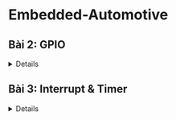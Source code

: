 # Embedded-Automotive
## Bài 2: GPIO
<details>
![GPIO](https://raw.githubusercontent.com/diephauthan/Embedded-Automotive/main/GPIO.jpg)

- Để sử dụng ngoại vi, luôn cấp clock cho ngoại vi. Mỗi ngoại vi trên STM32 được điều khiển bằng một bộ điều khiển riêng (ví dụ: GPIO, UART, SPI, I2C, etc.), và mỗi bộ điều khiển đều có một bit điều khiển clock riêng trong thanh ghi tương ứng.
- Sau khi bạn đã bật tín hiệu clock cho ngoại vi, bước tiếp theo là cấu hình các chức năng và các thiết lập khác cho ngoại vi đó, tuỳ thuộc vào mục đích sử dụng của bạn. Cấu hình này thường bao gồm việc chọn chế độ hoạt động, cấu hình các chân GPIO, chọn tốc độ truyền dữ liệu, và các thiết lập khác liên quan đến nhu cầu cụ thể của ứng dụng.

Ví dụ, nếu bạn đang cấu hình một chân GPIO để làm chân đầu ra, bạn sẽ cần xác định các thông số như chế độ đầu ra (output mode), điện trở kéo lên hoặc kéo xuống (pull-up/pull-down), tốc độ đầu ra (output speed), và các thông số khác tùy thuộc vào yêu cầu của ứng dụng.

GPIO_InitTypeDef là một cấu trúc dữ liệu được sử dụng trong thư viện STM32 Standard Peripheral Firmware Library (ví dụ như trong file stm32f4xx_gpio.h) để cấu hình các chân GPIO trên vi điều khiển STM32. Cấu trúc này chứa các thông số cần thiết để cấu hình một chân GPIO, bao gồm:

GPIO_Pin: Định danh chân GPIO cần cấu hình. Đây thường là một hoặc kết hợp của các giá trị GPIO_Pin_x (trong đó x là số của chân GPIO) được định nghĩa trong thư viện STM32.

GPIO_Mode: Chế độ hoạt động của chân GPIO, ví dụ như đầu vào (input), đầu ra (output), hoặc chức năng đặc biệt (alternate function).

GPIO_Speed: Tốc độ của chân GPIO, thường được thiết lập thành một trong các giá trị GPIO_Speed_xMHz (trong đó x là tốc độ truyền dẫn tối đa của chân GPIO).

GPIO_OType: Loại đầu ra của chân GPIO, có thể là push-pull hoặc open-drain.

GPIO_PuPd: Trạng thái điện trở kéo lên hoặc kéo xuống của chân GPIO khi không có tín hiệu đầu vào, có thể là GPIO_PuPd_NOPULL, GPIO_PuPd_UP, hoặc GPIO_PuPd_DOWN.

Khi bạn muốn cấu hình một chân GPIO, bạn sẽ khai báo một biến kiểu GPIO_InitTypeDef và cung cấp các thông số cần thiết cho nó, sau đó chuyển nó cho hàm GPIO_Init để thực hiện việc cấu hình chân GPIO tương ứng.
</details>

## Bài 3: Interrupt & Timer
<details>
Ngắt là 1 sự kiện khẩn cấp xảy ra trong hay ngoài vi điều khiển. Nó yêu MCU phải dừng chương trình chính và thực thi chương trình ngắt.

**Độ ưu tiên**
Khi một ngắt ưu tiên cao hơn xảy ra trong khi một ngắt ưu tiên thấp hơn đang được xử lý, việc xử lý ngắt ưu tiên thấp hơn sẽ bị tạm dừng và ngắt ưu tiên cao hơn sẽ được xử lý. Khi ngắt ưu tiên cao hơn hoàn tất, việc xử lý ngắt ưu tiên thấp hơn sẽ tiếp tục. Điều này được gọi là lồng ngắt (interrupt nesting).

Nếu một ngắt ưu tiên thấp hơn xảy ra trong khi bộ xử lý đang xử lý ngắt ưu tiên cao hơn, ngắt ưu tiên thấp hơn sẽ bị để lại ở trạng thái chờ cho đến khi ngắt ưu tiên cao hơn hoàn tất.

Khi một ngắt xảy ra cùng mức ưu tiên với ngắt đang được xử lý, ngắt đang được xử lý sẽ được phép hoàn thành. Sau đó, quá trình xử lý ngắt tiếp theo sẽ bắt đầu. Trong trường hợp này, lồng ngắt cũng có thể xảy ra nếu ngắt hiện tại kích hoạt lại các ngắt ở cùng mức ưu tiên với nó. Nói cách khác, một ngắt có thể cho phép nó bị ngắt bởi các ngắt khác ở cùng mức ưu tiên.

**Mức và cạnh**
- Ngắt theo mức (Level-triggered interrupt):

Ngắt theo mức xảy ra khi tín hiệu ngắt giữ ở mức logic cao hoặc thấp (ví dụ: mức cao - logic 1 hoặc mức thấp - logic 0) trong một khoảng thời gian nhất định.
Miễn là tín hiệu ngắt giữ ở mức đó, ngắt sẽ tiếp tục được yêu cầu. Điều này có nghĩa là nếu một thiết bị ngoại vi giữ tín hiệu ngắt ở mức cao, CPU sẽ liên tục nhận biết yêu cầu ngắt cho đến khi tín hiệu đó được xóa.
Ví dụ: Một cảm biến nhiệt độ có thể kích hoạt ngắt mức cao khi nhiệt độ vượt quá một ngưỡng xác định và giữ ngắt đó cho đến khi nhiệt độ giảm xuống dưới ngưỡng.
- Ngắt theo cạnh (Edge-triggered interrupt):

Ngắt theo cạnh xảy ra khi tín hiệu ngắt thay đổi trạng thái từ mức logic này sang mức logic khác, ví dụ từ mức thấp sang mức cao (cạnh lên) hoặc từ mức cao sang mức thấp (cạnh xuống).
Ngắt chỉ được kích hoạt khi có sự chuyển đổi trạng thái, không phụ thuộc vào thời gian tín hiệu giữ ở mức đó. Điều này có nghĩa là ngắt chỉ xảy ra tại thời điểm chuyển đổi.
Ví dụ: Một nút nhấn có thể kích hoạt ngắt cạnh lên khi nút được nhấn (từ mức thấp lên mức cao) và không yêu cầu ngắt cho đến khi có lần nhấn tiếp theo.

Sự khác nhau chính:

Ngắt theo mức liên tục yêu cầu CPU xử lý ngắt miễn là điều kiện mức logic được duy trì.
Ngắt theo cạnh chỉ yêu cầu xử lý ngắt tại thời điểm chuyển đổi trạng thái và không yêu cầu ngắt liên tục.

Ứng dụng:

Ngắt theo mức thường được sử dụng cho các tình huống yêu cầu giám sát liên tục.
Ngắt theo cạnh thường được sử dụng cho các sự kiện ngắn hạn, chẳng hạn như phát hiện cạnh lên hoặc cạnh xuống trong các tín hiệu số.
</details>

